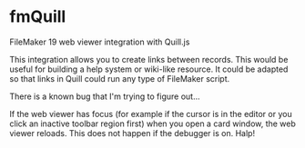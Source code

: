 # fmQuill
FileMaker 19 web viewer integration with Quill.js

This integration allows you to create links between records. This would be useful for building a help system or wiki-like resource. It could be adapted so that links in Quill could run any type of FileMaker script.

There is a known bug that I'm trying to figure out...

If the web viewer has focus (for example if the cursor is in the editor or you click an inactive toolbar region first) when you open a card window, the web viewer reloads. This does not happen if the debugger is on. Halp!
